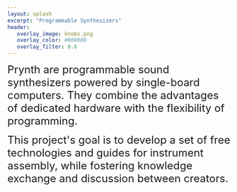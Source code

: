 ```yaml
---
layout: splash
excerpt: "Programmable Synthesizers"
header:
   overlay_image: knobs.png
   overlay_color: #000000
   overlay_filter: 0.6
---
```



<p>
<font size="5">
Prynth are programmable sound synthesizers powered by single-board computers. They combine the advantages of dedicated hardware with the flexibility of programming.
</font>
</p>

<p>
<font size="5">
This project's goal is to develop a set of free technologies and guides for instrument assembly, while fostering knowledge exchange and discussion between creators.
</font>
</p>
